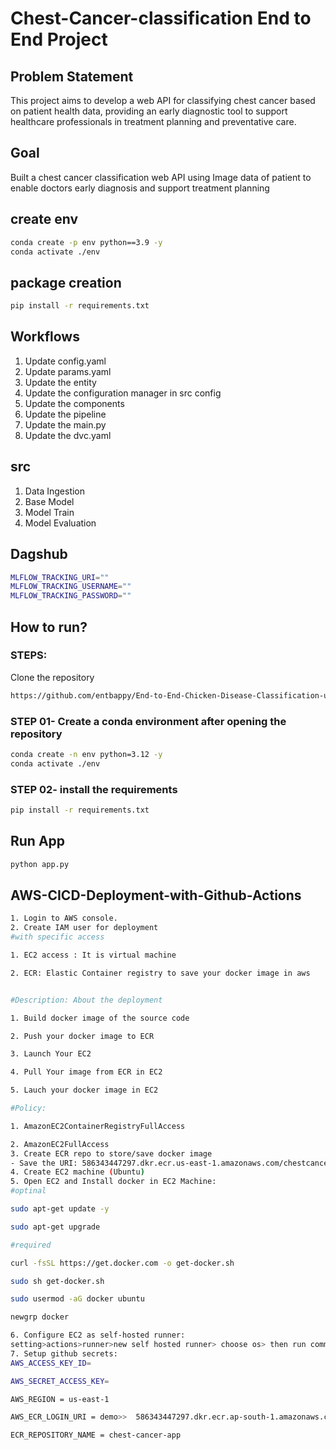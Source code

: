 # Chest-Cancer-classification End to  End Project 

## Problem Statement
This project aims to develop a web API for classifying chest cancer based on patient health data, providing an early diagnostic tool to support healthcare professionals in treatment planning and preventative care.

## Goal
 
Built a chest cancer classification web API using Image data of patient  to enable doctors early diagnosis and support treatment planning

## create env
```bash
conda create -p env python==3.9 -y
conda activate ./env
```

## package creation
```bash
pip install -r requirements.txt
```

## Workflows
1. Update config.yaml
2. Update params.yaml
3. Update the entity
4. Update the configuration manager in src config
5. Update the components
6. Update the pipeline
7. Update the main.py
8. Update the dvc.yaml

## src
1. Data Ingestion
2. Base Model
3. Model Train
4. Model Evaluation

## Dagshub
```bash
MLFLOW_TRACKING_URI=""
MLFLOW_TRACKING_USERNAME=""
MLFLOW_TRACKING_PASSWORD=""
```
## How to run?
### STEPS:
Clone the repository
```bash
https://github.com/entbappy/End-to-End-Chicken-Disease-Classification-using-Fecal-Image.git
```
### STEP 01- Create a conda environment after opening the repository
```bash
conda create -n env python=3.12 -y
conda activate ./env
```
### STEP 02- install the requirements
```bash
pip install -r requirements.txt
```
## Run  App
```bash
python app.py
```

## AWS-CICD-Deployment-with-Github-Actions
```bash
1. Login to AWS console.
2. Create IAM user for deployment
#with specific access

1. EC2 access : It is virtual machine

2. ECR: Elastic Container registry to save your docker image in aws


#Description: About the deployment

1. Build docker image of the source code

2. Push your docker image to ECR

3. Launch Your EC2 

4. Pull Your image from ECR in EC2

5. Lauch your docker image in EC2

#Policy:

1. AmazonEC2ContainerRegistryFullAccess

2. AmazonEC2FullAccess
3. Create ECR repo to store/save docker image
- Save the URI: 586343447297.dkr.ecr.us-east-1.amazonaws.com/chestcancer
4. Create EC2 machine (Ubuntu)
5. Open EC2 and Install docker in EC2 Machine:
#optinal

sudo apt-get update -y

sudo apt-get upgrade

#required

curl -fsSL https://get.docker.com -o get-docker.sh

sudo sh get-docker.sh

sudo usermod -aG docker ubuntu

newgrp docker

6. Configure EC2 as self-hosted runner:
setting>actions>runner>new self hosted runner> choose os> then run command one by one
7. Setup github secrets:
AWS_ACCESS_KEY_ID=

AWS_SECRET_ACCESS_KEY=

AWS_REGION = us-east-1

AWS_ECR_LOGIN_URI = demo>>  586343447297.dkr.ecr.ap-south-1.amazonaws.com

ECR_REPOSITORY_NAME = chest-cancer-app
```
